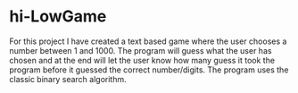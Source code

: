 # hi-LowGame
For this project I have created a text based game where the user chooses a number between 1 and 1000. The program will guess what the user has chosen and at the end will let the user know how many guess it took the program before it guessed the correct number/digits. The program uses the classic binary search algorithm.
